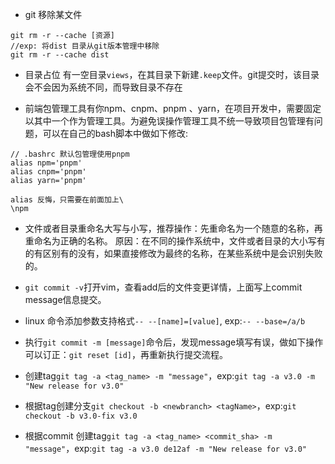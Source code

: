 + git 移除某文件

```
git rm -r --cache [资源]
//exp: 将dist 目录从git版本管理中移除
git rm -r --cache dist
```

+ 目录占位
有一空目录`views`，在其目录下新建`.keep`文件。git提交时，该目录会不会因为系统不同，而导致目录不存在

+ 前端包管理工具有你npm、cnpm、pnpm 、yarn，在项目开发中，需要固定以其中一个作为管理工具。为避免误操作管理工具不统一导致项目包管理有问题，可以在自己的bash脚本中做如下修改:

```
// .bashrc 默认包管理使用pnpm
alias npm='pnpm'
alias cnpm='pnpm'
alias yarn='pnpm'
```

```
alias 反悔，只需要在前面加上\
\npm
```

+ 文件或者目录重命名大写与小写，推荐操作：先重命名为一个随意的名称，再重命名为正确的名称。
原因：在不同的操作系统中，文件或者目录的大小写有的有区别有的没有，如果直接修改为最终的名称，在某些系统中是会识别失败的。

+ `git commit -v`打开vim，查看add后的文件变更详情，上面写上commit message信息提交。
+ linux 命令添加参数支持格式`-- --[name]=[value]`, exp:`-- --base=/a/b`
+ 执行`git commit -m [message]`命令后，发现message填写有误，做如下操作可以订正：`git reset [id]`，再重新执行提交流程。
+ 创建tag`git tag -a <tag_name> -m "message"`，exp:`git tag -a v3.0 -m "New release for v3.0"`
+ 根据tag创建分支`git checkout -b <newbranch> <tagName>`，exp:`git checkout -b v3.0-fix v3.0`
+ 根据commit 创建tag`git tag -a <tag_name> <commit_sha> -m "message"`，exp:`git tag -a v3.0 de12af -m "New release for v3.0"`
